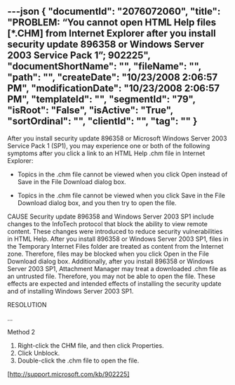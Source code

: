 ---json
{
  "documentId": "2076072060",
  "title": "PROBLEM: “You cannot open HTML Help files [*.CHM] from Internet Explorer after you install security update 896358 or Windows Server 2003 Service Pack 1”; 902225",
  "documentShortName": "",
  "fileName": "",
  "path": "",
  "createDate": "10/23/2008 2:06:57 PM",
  "modificationDate": "10/23/2008 2:06:57 PM",
  "templateId": "",
  "segmentId": "79",
  "isRoot": "False",
  "isActive": "True",
  "sortOrdinal": "",
  "clientId": "",
  "tag": ""
}
---

After you install security update 896358 or Microsoft Windows Server 2003 Service Pack 1 (SP1), you may experience one or both of the following symptoms after you click a link to an HTML Help .chm file in Internet Explorer:

* Topics in the .chm file cannot be viewed when you click Open instead of Save in the File Download dialog box.

* Topics in the .chm file cannot be viewed when you click Save in the File Download dialog box, and you then try to open the file.

CAUSE
Security update 896358 and Windows Server 2003 SP1 include changes to the InfoTech protocol that block the ability to view remote content. These changes were introduced to reduce security vulnerabilities in HTML Help. After you install 896358 or Windows Server 2003 SP1, files in the Temporary Internet Files folder are treated as content from the Internet zone. Therefore, files may be blocked when you click Open in the File Download dialog box. Additionally, after you install 896358 or Windows Server 2003 SP1, Attachment Manager may treat a downloaded .chm file as an untrusted file. Therefore, you may not be able to open the file. These effects are expected and intended effects of installing the security update and of installing Windows Server 2003 SP1.

RESOLUTION

…

Method 2
1. Right-click the CHM file, and then click Properties.
2. Click Unblock.
3. Double-click the .chm file to open the file.

[http://support.microsoft.com/kb/902225]
